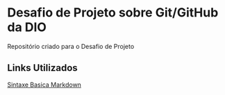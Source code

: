 # Desafio de Projeto sobre Git/GitHub da DIO
Repositório criado para o Desafio de Projeto

## Links Utilizados
[Sintaxe Basica Markdown](https://www.markdownguide.org/basic-syntax/)
